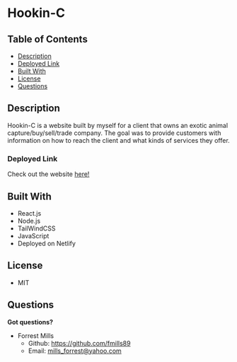# Hookin-C 

## Table of Contents
* [Description](#description)
* [Deployed Link](#deployed-link)
* [Built With](#built-with)
* [License](#license)
* [Questions](#questions)

## Description
Hookin-C is a website built by myself for a client that owns an exotic animal capture/buy/sell/trade company. The goal was to provide customers with information on how to reach the client and what kinds of services they offer. 

### Deployed Link
Check out the website <a href='https://hookinc.netlify.app/'> here!</a>

## Built With
* React.js
* Node.js
* TailWindCSS
* JavaScript
* Deployed on Netlify

## License
- MIT

## Questions
**Got questions?**
* Forrest Mills
  * Github: https://github.com/fmills89
  * Email: mills_forrest@yahoo.com
